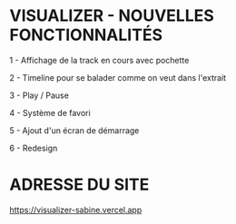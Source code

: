 # VISUALIZER - NOUVELLES FONCTIONNALITÉS

1 - Affichage de la track en cours avec pochette

2 - Timeline pour se balader comme on veut dans l'extrait 

3 - Play / Pause

4 - Système de favori 

5 - Ajout d'un écran de démarrage 

6 - Redesign



# ADRESSE DU SITE
https://visualizer-sabine.vercel.app
